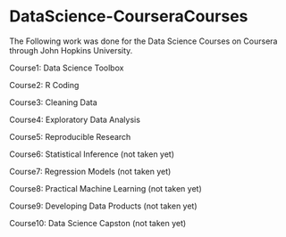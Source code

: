 # DataScience-CourseraCourses

The Following work was done for the Data Science Courses on Coursera through John Hopkins University.

Course1: Data Science Toolbox

Course2: R Coding

Course3: Cleaning Data

Course4: Exploratory Data Analysis

Course5: Reproducible Research

Course6: Statistical Inference (not taken yet)

Course7: Regression Models (not taken yet)

Course8: Practical Machine Learning (not taken yet)

Course9: Developing Data Products (not taken yet)

Course10: Data Science Capston (not taken yet)
